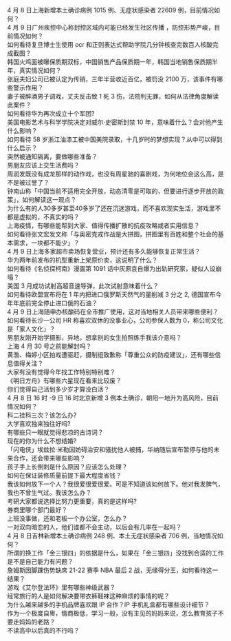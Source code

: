 4 月 8 日上海新增本土确诊病例 1015 例、无症状感染者 22609 例，目前情况如何？  
4 月 9 日广州疾控中心称封控区域内可能已经发生社区传播 ，防控形势严峻，目前情况如何？  
如何看待复旦博士生使用 ocr 和正则表达式帮助学院几分钟核查完数百人核酸完成截图？  
韩国火鸡面被曝保质期双标，中国销售产品保质期一年，韩国当地销售保质期半年，真实情况如何？  
张庭夫妇公司已被认定为传销，三年半营收近百亿，被罚没 2100 万，该事件有哪些警示作用？  
妻子被醉酒男子调戏，丈夫反击致 1 死 3 伤，法院判无罪，如何从法律角度解读此案件？  
如何看待华为再次成立十个军团?  
美国电影艺术与科学学院决定对威尔·史密斯封禁 10 年，意味着什么？会对他产生什么影响？  
如何看待 58 岁浙江油漆工被中国美院录取，十几岁时的梦想实现？从中可以得到什么启示？  
突然被通知隔离，要做哪些准备？  
男朋友应该上交生活费吗？  
周润发既没有成龙那样的动作戏，也没有周星驰的喜剧戏，为何地位会这么高，是不是被过誉了？  
钟南山称「中国当前不适用完全开放，动态清零是可取的，但要进行逐步开放的政策」，如何解读这一观点？  
为什么有的人30多岁甚至40多岁了还在沉迷游戏，而不喜欢现实生活，游戏里不都是虚拟的，不真实的吗？  
上海疫情，有哪些能帮到大家、值得传播扩散的抗疫攻略或者实用信息？  
如何看待张文宏发文称「与奥密克戎作战是大拼图，拼图里有百姓和整个社会的基本需求，一块都不能少」？  
4 月 9 日上海多家超市卖场恢复营业，预计还有多久能够恢复正常生活？  
华为两年前发布的机型重新上架原价卖，这说明了什么？  
如何看待《名侦探柯南》漫画第 1091 话中灰原哀自爆为出轨研究家，疑似人设崩塌？  
美国 3 月成功试射高超音速导弹，此次试射意味着什么？  
如何看待欧盟宣布将在 1 年内把进口俄罗斯天然气的量削减 3 分之 2, 德国宣布今年年底前完全停止进口俄的石油？  
4 月 9 日上海随申办核酸码在全市推广使用，这对当地相关人员带来哪些便利？  
如何看待长沙一公司 HR 称喜欢双休的没事业心，公司参保人数为 0，称公司文化是「家人文化」？  
男朋友刚开始学摄影，异地，想拿别的女生拍照练手我该介意吗？  
上海 4 月 30 号之前能解封吗？  
黄渤、梅婷小区拍戏遭驱赶，摄制组致歉称「尊重公众的防疫建议」，还有哪些信息值得关注？  
大家有没有觉得今年找工作特别特别难？  
《明日方舟》有哪些六星现在看来比较废？  
你们觉得自己活到多少岁才算没白活？  
4 月 8 日 16 时 -9 日 16 时北京新增 3 例本土确诊，朝阳一地升为高风险，目前情况如何？  
科二挂科三次？该怎么办?  
大学喜欢独来独往好吗?  
有哪些只一眼就觉得悲凉的古诗词？  
现在的你为什么不想结婚?  
「闪电侠」埃兹拉·米勒因妨碍治安和骚扰他人被捕，华纳随后宣布暂停与他的未来合作，还会带来哪些影响？  
孩子手上长倒刺是什么原因？应该怎么处理？  
如何在保证装修质量前提下最大程度省钱？  
我该如何放下一个人？我很爱很爱很爱。可是不知道该如何放下。他对我发脾气，我也不曾生气过。我该怎么办？  
考研大家都说选择比努力更重要，真的是这样吗?  
券商里哪个部门最好？  
上班没事做，还和老板一个办公室，怎么办？  
一对双向暗恋的人，他们谁都不会主动，以后会有几率在一起吗？  
4 月 8 日吉林新增本土确诊病例 248 例、本土无症状感染者 706 例，当地情况如何？  
所谓的换工作「金三银四」的依据是什么，如果在「金三银四」没找到合适的工作是不是自己能力有问题？  
詹姆斯因脚踝伤势缺席 21-22 赛季 NBA 最后 2 战，无缘得分王，如何看待这一结果？  
游戏《艾尔登法环》里有哪些神级武器？  
经常旅行的人是如何解决要带衣裤鞋袜这种麻烦的事情的呢？  
为什么越来越多的手机品牌喜欢跟 IP 合作？IP 手机礼盒都有哪些设计细节？  
作为一个极度自卑，情商极低，学习一般，没有主见的妈妈来说，怎么教育孩子不要走妈妈的老路？  
不读高中以后真的不行吗？  
